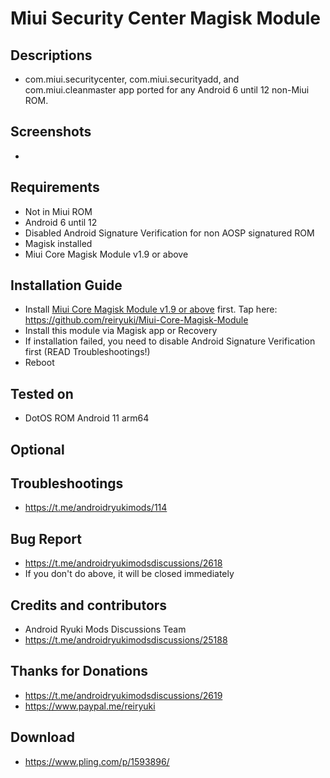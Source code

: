 # Miui Security Center Magisk Module

## Descriptions
- com.miui.securitycenter, com.miui.securityadd, and com.miui.cleanmaster app ported for any Android 6 until 12 non-Miui ROM.

## Screenshots
- 

## Requirements
- Not in Miui ROM
- Android 6 until 12
- Disabled Android Signature Verification for non AOSP signatured ROM
- Magisk installed
- Miui Core Magisk Module v1.9 or above

## Installation Guide
- Install [Miui Core Magisk Module v1.9 or above](https://github.com/reiryuki/Miui-Core-Magisk-Module) first. Tap here: https://github.com/reiryuki/Miui-Core-Magisk-Module
- Install this module via Magisk app or Recovery
- If installation failed, you need to disable Android Signature Verification first (READ Troubleshootings!)
- Reboot

## Tested on
- DotOS ROM Android 11 arm64

## Optional

## Troubleshootings
- https://t.me/androidryukimods/114

## Bug Report
- https://t.me/androidryukimodsdiscussions/2618
- If you don't do above, it will be closed immediately

## Credits and contributors
- Android Ryuki Mods Discussions Team
- https://t.me/androidryukimodsdiscussions/25188

## Thanks for Donations
- https://t.me/androidryukimodsdiscussions/2619
- https://www.paypal.me/reiryuki

## Download
- https://www.pling.com/p/1593896/
